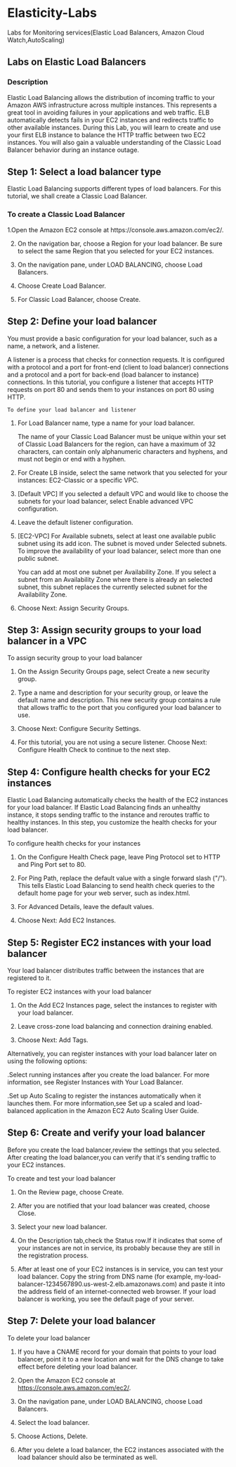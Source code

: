 # Elasticity-Labs
Labs for Monitoring services(Elastic Load Balancers, Amazon Cloud Watch,AutoScaling)
## Labs on Elastic Load Balancers

### Description
<P>Elastic Load Balancing allows the distribution of incoming traffic to your Amazon AWS infrastructure across multiple instances. This represents a great tool in avoiding failures in your applications and web traffic. ELB automatically detects fails in your EC2 instances and redirects traffic to other available instances. During this Lab, you will learn to create and use your first ELB instance to balance the HTTP traffic between two EC2 instances. You will also gain a valuable understanding of the Classic Load Balancer behavior during an instance outage.</p>

## Step 1: Select a load balancer type

<P>Elastic Load Balancing supports different types of load balancers. For this tutorial, we shall create a Classic Load Balancer.</p>

### To create a Classic Load Balancer

<P>     1.Open the Amazon EC2 console at https://console.aws.amazon.com/ec2/.

2.  On the navigation bar, choose a Region for your load balancer. Be sure to select the same Region that you selected for your EC2 instances.

3.  On the navigation pane, under LOAD BALANCING, choose Load Balancers.

4.  Choose Create Load Balancer.

5. For Classic Load Balancer, choose Create.
  
  ## Step 2: Define your load balancer
  
  <P>You must provide a basic configuration for your load balancer, such as a name, a network, and a listener.

A listener is a process that checks for connection requests. It is configured with a protocol and a port for front-end (client to load balancer) connections and a protocol and a port for back-end (load balancer to instance) connections. In this tutorial, you configure a listener that accepts HTTP requests on port 80 and sends them to your instances on port 80 using HTTP.
  
    To define your load balancer and listener
1.  For Load Balancer name, type a name for your load balancer.

    The name of your Classic Load Balancer must be unique within your set of Classic Load Balancers for the region, can have a maximum of     32 characters, can contain only alphanumeric characters and hyphens, and must not begin or end with a hyphen.

2.  For Create LB inside, select the same network that you selected for your instances: EC2-Classic or a specific VPC.

3.  [Default VPC] If you selected a default VPC and would like to choose the subnets for your load balancer, select Enable advanced VPC configuration.

4.  Leave the default listener configuration.
    
5.  [EC2-VPC] For Available subnets, select at least one available public subnet using its add icon. The subnet is moved under Selected      subnets. To improve the availability of your load balancer, select more than one public subnet.
    
    You can add at most one subnet per Availability Zone. If you select a subnet from an Availability Zone where there is already an selected subnet, this subnet replaces the currently selected subnet for the Availability Zone.

6. Choose Next: Assign Security Groups.

## Step 3: Assign security groups to your load balancer in a VPC
    
<p>To assign security group to your load balancer

1. On the Assign Security Groups page, select Create a new security group.

2. Type a name and description for your security group, or leave the default name and description. This new security group contains a rule that allows traffic to the port that you configured your load balancer to use.
  
3. Choose Next: Configure Security Settings.

4. For this tutorial, you are not using a secure listener. Choose Next: Configure Health Check to continue to the next step.
  
## Step 4: Configure health checks for your EC2 instances
  
<p> Elastic Load Balancing automatically checks the health of the EC2 instances for your load balancer. If Elastic Load Balancing finds an unhealthy instance, it stops sending traffic to the instance and reroutes traffic to healthy instances. In this step, you customize the health checks for your load balancer.
  
 To configure health checks for your instances

1. On the Configure Health Check page, leave Ping Protocol set to HTTP and Ping Port set to 80.

2. For Ping Path, replace the default value with a single forward slash ("/"). This tells Elastic Load Balancing to send health check queries to the default home page for your web server, such as index.html.

3. For Advanced Details, leave the default values.

4. Choose Next: Add EC2 Instances.
  
## Step 5: Register EC2 instances with your load balancer  
  
<p> Your load balancer distributes traffic between the instances that are registered to it.

To register EC2 instances with your load balancer

1. On the Add EC2 Instances page, select the instances to register with your load balancer.

2. Leave cross-zone load balancing and connection draining enabled.

3. Choose Next: Add Tags.

Alternatively, you can register instances with your load balancer later on using the following options:

   .Select running instances after you create the load balancer. For more information,
  see Register Instances with Your Load Balancer.

   .Set up Auto Scaling to register the instances automatically when it launches them.
  For more information,see Set up a scaled and load-balanced application in the Amazon EC2 Auto Scaling User Guide.  
  
## Step 6: Create and verify your load balancer  
  
<P> Before you create the load balancer,review the settings that you selected.
  After creating the load balancer,you can verify that it's sending traffic to your EC2 instances. 
  
  To create and test your load balancer

1. On the Review page, choose Create.

2. After you are notified that your load balancer was created, choose Close.

3. Select your new load balancer.

4. On the Description tab,check the Status row.If it indicates that some of your instances are not in service, its probably because they are still in the registration process.
  
5. After at least one of your EC2 instances is in service, you can test your load balancer. Copy the string from DNS name (for example, my-load-balancer-1234567890.us-west-2.elb.amazonaws.com) and paste it into the address field of an internet-connected web browser. If your load balancer is working, you see the default page of your server.
  
## Step 7: Delete your load balancer
  
<P> To delete your load balancer

1. If you have a CNAME record for your domain that points to your load balancer, point it to a new location and wait for the DNS change to take effect before deleting your load balancer.

2. Open the Amazon EC2 console at https://console.aws.amazon.com/ec2/.

3. On the navigation pane, under LOAD BALANCING, choose Load Balancers.

4. Select the load balancer.

5. Choose Actions, Delete.  
  
6. After you delete a load balancer, the EC2 instances associated with the load balancer should also be terminated as well. 
